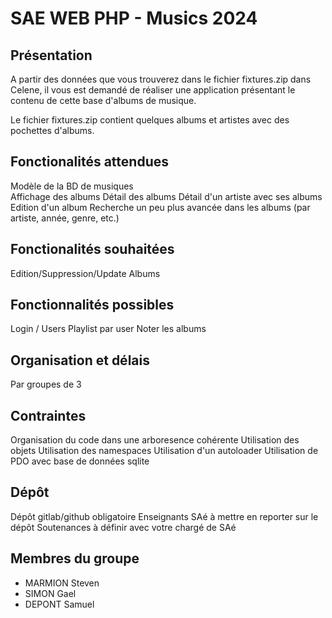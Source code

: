 # SAE WEB PHP - Musics 2024 

## Présentation

A partir des données que vous trouverez dans le fichier fixtures.zip dans Celene, il vous est demandé de
réaliser une application présentant le contenu de cette base d'albums de musique. 

Le fichier fixtures.zip contient quelques albums et artistes avec des pochettes d'albums. 

## Fonctionalités attendues
Modèle de la BD de musiques  
Affichage des albums
Détail des albums
Détail d'un artiste avec ses albums
Edition d'un album
Recherche un peu plus avancée dans les albums (par artiste, année, genre, etc.)

## Fonctionalités souhaitées
Edition/Suppression/Update Albums

## Fonctionnalités possibles
Login / Users
Playlist par user
Noter les albums

## Organisation et délais
Par groupes de 3

## Contraintes
Organisation du code dans une arboresence cohérente
Utilisation des objets
Utilisation des namespaces
Utilisation d'un autoloader
Utilisation de PDO avec base de données sqlite

## Dépôt 
Dépôt gitlab/github obligatoire 
Enseignants SAé à mettre en reporter sur le dépôt
Soutenances à définir avec votre chargé de SAé

## Membres du groupe 
- MARMION Steven
- SIMON Gael
- DEPONT Samuel
